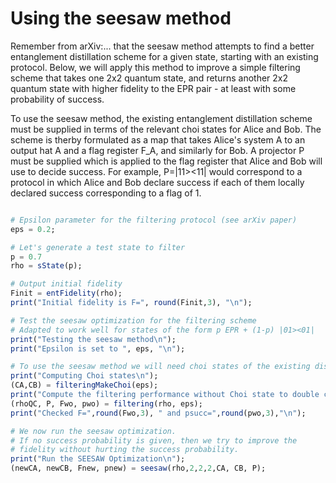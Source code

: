 # Using the seesaw method

Remember from arXiv:... that the seesaw method attempts to find a better entanglement distillation scheme for a given state, starting with an existing protocol. Below, we will apply this method to improve a simple filtering scheme that takes one 2x2 quantum state, and returns another 2x2 quantum state with higher fidelity to the EPR pair - at least with some probability of success. 

To use the seesaw method, the existing entanglement distillation scheme must be supplied in terms of the relevant choi states for Alice and Bob. The scheme is therby formulated as a map that takes Alice's system A to an output hat A and a flag register F_A, and similarly for Bob. A projector P must be supplied which is applied to the flag register that Alice and Bob will use to decide success. For example, P=|11><11| would correspond to a protocol in which Alice and Bob declare success if each of them locally declared success corresponding to a flag of 1. 

```julia

# Epsilon parameter for the filtering protocol (see arXiv paper)
eps = 0.2;

# Let's generate a test state to filter
p = 0.7
rho = sState(p);

# Output initial fidelity
Finit = entFidelity(rho);
print("Initial fidelity is F=", round(Finit,3), "\n");

# Test the seesaw optimization for the filtering scheme
# Adapted to work well for states of the form p EPR + (1-p) |01><01|
print("Testing the seesaw method\n");
print("Epsilon is set to ", eps, "\n");

# To use the seesaw method we will need choi states of the existing distillation protocol
print("Computing Choi states\n");
(CA,CB) = filteringMakeChoi(eps);
print("Compute the filtering performance without Choi state to double check:\n");
(rhoQC, P, Fwo, pwo) = filtering(rho, eps);
print("Checked F=",round(Fwo,3), " and psucc=",round(pwo,3),"\n");

# We now run the seesaw optimization. 
# If no success probability is given, then we try to improve the 
# fidelity without hurting the success probability.
print("Run the SEESAW Optimization\n");
(newCA, newCB, Fnew, pnew) = seesaw(rho,2,2,2,CA, CB, P);
```
